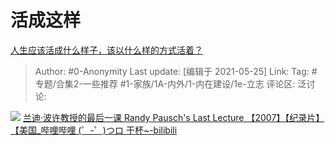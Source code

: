 # 活成这样
[人生应该活成什么样子，该以什么样的方式活着？](https://www.zhihu.com/question/290003248/answer/1344906957)

> Author: #0-Anonymity
> Last update: [编辑于 2021-05-25]
> Link:
> Tag: #专题/合集2-一些推荐 #1-家族/1A-内外/1-内在建设/1e-立志
> 评论区:
> 泛讨论:

![](https://pic1.zhimg.com/50/v2-b8d3a7e143c4d0aa79dce79de38f7a58_hd.jpg?source=1940ef5c)
[兰迪·波许教授的最后一课 Randy Pausch's Last Lecture 【2007】【纪录片】【美国\_哔哩哔哩 (゜-゜)つロ 干杯~-bilibili](https://link.zhihu.com/?target=https%3A//m.bilibili.com/video/BV1ks411a7Xq%3Fp%3D1%26share_medium%3Diphone%26share_plat%3Dios%26share_source%3DCOPY%26share_tag%3Ds_i%26timestamp%3D1594998924%26unique_k%3DiKE8WR)
